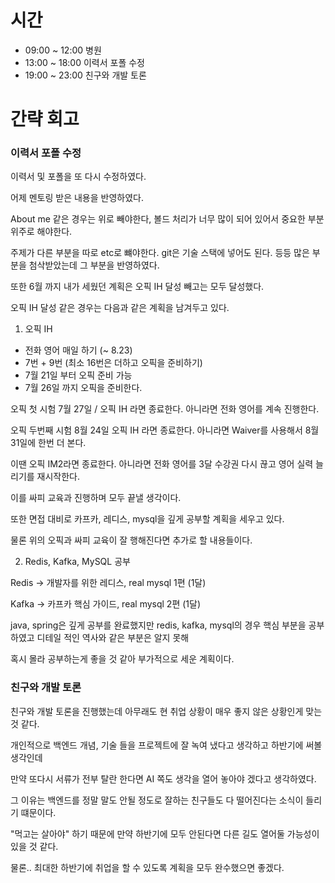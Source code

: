# 시간
- 09:00 ~ 12:00 병원
- 13:00 ~ 18:00 이력서 포폴 수정
- 19:00 ~ 23:00 친구와 개발 토론

# 간략 회고

### 이력서 포폴 수정

이력서 및 포폴을 또 다시 수정하였다.

어제 멘토링 받은 내용을 반영하였다.

About me 같은 경우는 위로 빼야한다, 볼드 처리가 너무 많이 되어 있어서 중요한 부분 위주로 해야한다.

주제가 다른 부분을 따로 etc로 뺴야한다. git은 기술 스택에 넣어도 된다. 등등 많은 부분을 첨삭받았는데 그 부분을 반영하였다.

또한 6월 까지 내가 세웠던 계획은 오픽 IH 달성 빼고는 모두 달성했다.

오픽 IH 달성 같은 경우는 다음과 같은 계획을 남겨두고 있다.

1. 오픽 IH
- 전화 영어 매일 하기 (~ 8.23)
- 7번 + 9번 (최소 16번은 더하고 오픽을 준비하기)
- 7월 21일 부터 오픽 준비 가능
- 7월 26일 까지 오픽을 준비한다.

오픽 첫 시험  7월 27일 /
오픽 IH 라면 종료한다. 아니라면 전화 영어를 계속 진행한다.

오픽 두번째 시험 8월 24일
오픽 IH 라면 종료한다. 아니라면 Waiver를 사용해서 8월 31일에 한번 더 본다.

이땐 오픽 IM2라면 종료한다. 아니라면 전화 영어를 3달 수강권 다시 끊고 영어 실력 늘리기를 재시작한다.

이를 싸피 교육과 진행하며 모두 끝낼 생각이다.

또한 면접 대비로 카프카, 레디스, mysql을 깊게 공부할 계획을 세우고 있다.

물론 위의 오픽과 싸피 교육이 잘 행해진다면 추가로 할 내용들이다.

2. Redis, Kafka, MySQL 공부

Redis -> 개발자를 위한 레디스,  real mysql 1편 (1달)

Kafka -> 카프카 핵심 가이드, real mysql 2편 (1달)

java, spring은 깊게 공부를 완료했지만 redis, kafka, mysql의 경우 핵심 부분을 공부하였고 디테일 적인 역사와 같은 부분은 알지 못해

혹시 몰라 공부하는게 좋을 것 같아 부가적으로 세운 계획이다.

### 친구와 개발 토론

친구와 개발 토론을 진행했는데 아무래도 현 취업 상황이 매우 좋지 않은 상황인게 맞는 것 같다.

개인적으로 백엔드 개념, 기술 들을 프로젝트에 잘 녹여 냈다고 생각하고 하반기에 써볼 생각인데

만약 또다시 서류가 전부 탈란 한다면 AI 쪽도 생각을 열어 놓아야 겠다고 생각하였다.

그 이유는 백엔드를 정말 말도 안될 정도로 잘하는 친구들도 다 떨어진다는 소식이 들리기 떄문이다.

"먹고는 살아야" 하기 때문에 만약 하반기에 모두 안된다면 다른 길도 열어둘 가능성이 있을 것 같다.

물론.. 최대한 하반기에 취업을 할 수 있도록 계획을 모두 완수했으면 좋겠다.
